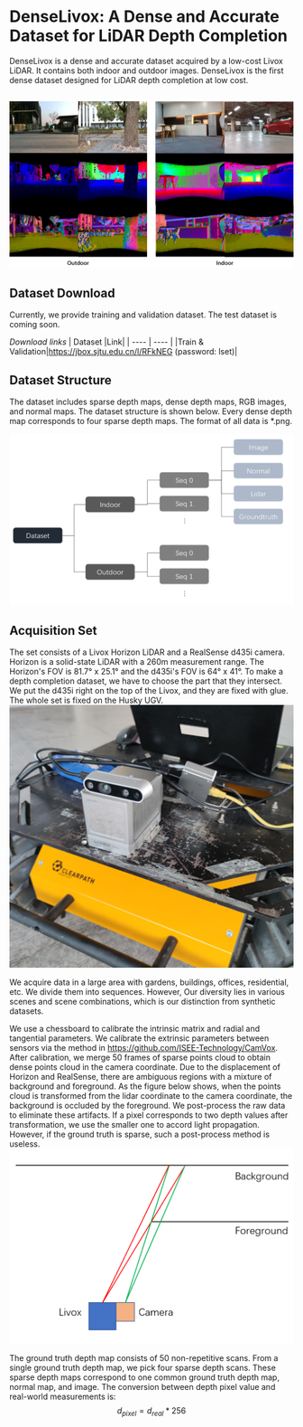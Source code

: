 # DenseLivox: A Dense and Accurate Dataset for LiDAR Depth Completion

DenseLivox is a dense and accurate dataset acquired by a low-cost Livox LiDAR. It contains both indoor and outdoor images. DenseLivox is the first dense dataset designed for LiDAR depth completion at low cost.
##
![](images/Sample.png)

## Dataset Download
Currently, we provide training and validation dataset. The test dataset is coming soon.

*Download links* 
| Dataset |Link|
|  ----  | ----  |
|Train & Validation|https://jbox.sjtu.edu.cn/l/RFkNEG (password: lset)|


## Dataset Structure 
The dataset includes sparse depth maps, dense depth maps, RGB images, and normal maps. The dataset structure is shown below. Every dense depth map corresponds to four sparse depth maps. The format of all data is *.png. 

![](images/Structure.png )


## Acquisition Set
The set consists of a Livox Horizon LiDAR and a RealSense d435i camera. Horizon
is a solid-state LiDAR with a 260m measurement range. The Horizon's FOV is 81.7° x 25.1° and the d435i's FOV is 64° x 41°. To make a depth completion dataset, we have to choose the part that they intersect. We put the d435i right on the top of the Livox, and they are fixed with glue. The whole set is fixed on the Husky UGV. 
![](images/set.jpg "Set")

We acquire data in a large area with gardens, buildings, offices, residential, etc. We divide them into sequences. However, Our diversity lies in various scenes and scene combinations, which is our distinction from synthetic datasets.

We use a chessboard to calibrate the intrinsic matrix and radial
and tangential parameters.
We calibrate the extrinsic parameters between sensors via the method in https://github.com/ISEE-Technology/CamVox. 
After calibration, we merge 50 frames of sparse points cloud to obtain dense points cloud in the camera coordinate.
Due to the displacement of Horizon and RealSense, there are ambiguous regions with a mixture of background and foreground.
As the figure below shows, when the points cloud is transformed from the lidar coordinate to the camera coordinate, the background is occluded by the foreground. We post-process the raw data to eliminate these artifacts. If a pixel corresponds to two depth values after transformation, we use the smaller one to accord light propagation. However, if the ground truth is sparse, such a post-process method is useless.
![](images/Occlusion.png) 

The ground truth depth map consists of 50 non-repetitive
scans. From a single ground truth depth map, we pick four
sparse depth scans. These sparse depth maps correspond to
one common ground truth depth map, normal map, and image. The conversion between depth pixel value and real-world measurements is:
$$  d_{pixel} = d_{real} * 256 $$